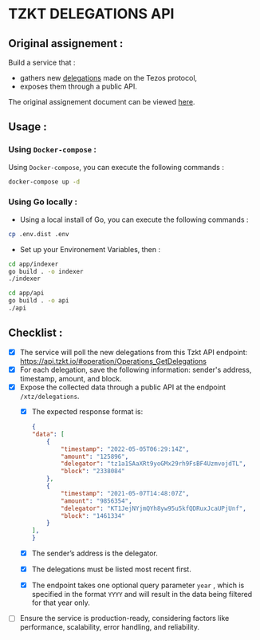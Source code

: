 # TZKT DELEGATIONS API

## Original assignement :

Build a service that :
- gathers new [delegations](https://opentezos.com/baking/delegating/) made on the Tezos protocol,
- exposes them through a public API. 

The original assignement document can be viewed [here](./docs/ASSIGNEMENT.md).

## Usage :
### Using `Docker-compose` :
Using `Docker-compose`, you can execute the following commands :

```bash
docker-compose up -d
```


### Using Go locally :
- Using a local install of Go, you can execute the following commands :

```bash
cp .env.dist .env
```

- Set up your Environement Variables, then :

```bash
cd app/indexer
go build . -o indexer
./indexer
```
```bash
cd app/api
go build . -o api
./api
```

## Checklist :

- [X] The service will poll the new delegations from this Tzkt API endpoint: https://api.tzkt.io/#operation/Operations_GetDelegations
- [X] For each delegation, save the following information: sender's address, timestamp, amount, and block.
- [X] Expose the collected data through a public API at the endpoint `/xtz/delegations`.
    - [X] The expected response format is:
    
        ```json
        {
        "data": [ 
            {
                "timestamp": "2022-05-05T06:29:14Z",
                "amount": "125896",
                "delegator": "tz1a1SAaXRt9yoGMx29rh9FsBF4UzmvojdTL",
                "block": "2338084"
            },
            {
                "timestamp": "2021-05-07T14:48:07Z",
                "amount": "9856354",
                "delegator": "KT1JejNYjmQYh8yw95u5kfQDRuxJcaUPjUnf",
                "block": "1461334"
            }
        ],
        }
        ```
    
    - [X] The sender’s address is the delegator.
    - [X] The delegations must be listed most recent first.
    - [X] The endpoint takes one optional query parameter `year` , which is specified in the format `YYYY` and will result in the data being filtered for that year only.
- [ ] Ensure the service is production-ready, considering factors like performance, scalability, error handling, and reliability.

